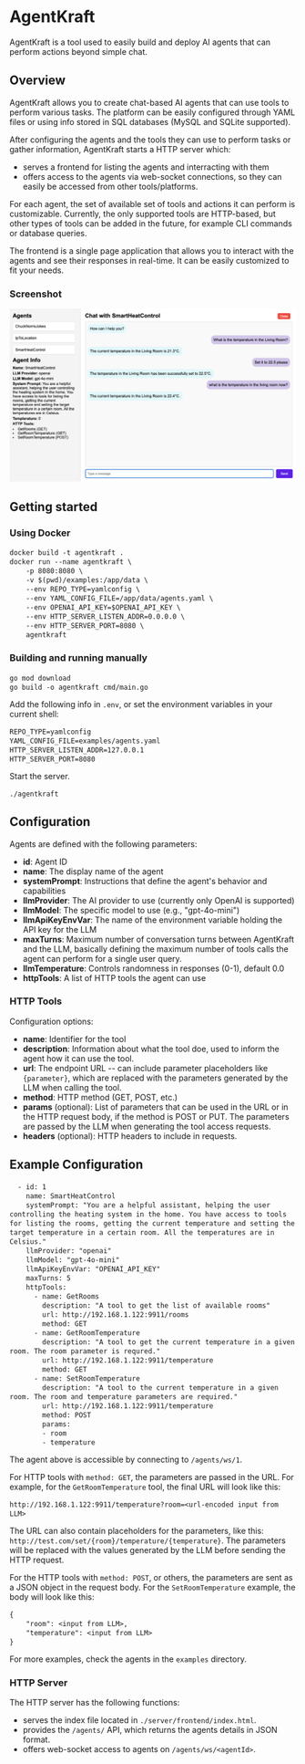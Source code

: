 # AgentKraft

AgentKraft is a tool used to easily build and deploy AI agents that can perform actions beyond simple chat.

## Overview

AgentKraft allows you to create chat-based AI agents that can use tools to perform various tasks.
The platform can be easily configured through YAML files or using info stored in SQL databases (MySQL and SQLite supported).

After configuring the agents and the tools they can use to perform tasks or gather information, AgentKraft starts a HTTP server which:

- serves a frontend for listing the agents and interracting with them
- offers access to the agents via web-socket connections, so they can easily be accessed from other tools/platforms.

For each agent, the set of available set of tools and actions it can perform is customizable.
Currently, the only supported tools are HTTP-based, but other types of tools can be added in the future, for example CLI commands or database queries.

The frontend is a single page application that allows you to interact with the agents and see their responses in real-time. It can be easily customized to fit your needs.

### Screenshot

![alt text](examples/image.png)

## Getting started

### Using Docker

```
docker build -t agentkraft .
docker run --name agentkraft \
    -p 8080:8080 \
    -v $(pwd)/examples:/app/data \
    --env REPO_TYPE=yamlconfig \
    --env YAML_CONFIG_FILE=/app/data/agents.yaml \
    --env OPENAI_API_KEY=$OPENAI_API_KEY \
    --env HTTP_SERVER_LISTEN_ADDR=0.0.0.0 \
    --env HTTP_SERVER_PORT=8080 \
    agentkraft
```

### Building and running manually

```
go mod download
go build -o agentkraft cmd/main.go
```

Add the following info in `.env`, or set the environment variables in your current shell:

```
REPO_TYPE=yamlconfig
YAML_CONFIG_FILE=examples/agents.yaml
HTTP_SERVER_LISTEN_ADDR=127.0.0.1
HTTP_SERVER_PORT=8080
```

Start the server.

```
./agentkraft
```

## Configuration

Agents are defined with the following parameters:

- **id**: Agent ID
- **name**: The display name of the agent
- **systemPrompt**: Instructions that define the agent's behavior and capabilities
- **llmProvider**: The AI provider to use (currently only OpenAI is supported)
- **llmModel**: The specific model to use (e.g., "gpt-4o-mini")
- **llmApiKeyEnvVar**: The name of the environment variable holding the API key for the LLM
- **maxTurns**: Maximum number of conversation turns between AgentKraft and the LLM, basically defining the maximum number of tools calls the agent can perform for a single user query.
- **llmTemperature**: Controls randomness in responses (0-1), default 0.0
- **httpTools**: A list of HTTP tools the agent can use

### HTTP Tools

Configuration options:
- **name**: Identifier for the tool
- **description**: Information about what the tool doe, used to inform the agent how it can use the tool.
- **url**: The endpoint URL -- can include parameter placeholders like `{parameter}`, which are replaced with the parameters generated by the LLM when calling the tool.
- **method**: HTTP method (GET, POST, etc.)
- **params** (optional): List of parameters that can be used in the URL or in the HTTP request body, if the method is POST or PUT. The parameters are passed by the LLM when generating the tool access requests.
- **headers** (optional): HTTP headers to include in requests.

## Example Configuration

```
  - id: 1
    name: SmartHeatControl
    systemPrompt: "You are a helpful assistant, helping the user controlling the heating system in the home. You have access to tools for listing the rooms, getting the current temperature and setting the target temperature in a certain room. All the temperatures are in Celsius."
    llmProvider: "openai"
    llmModel: "gpt-4o-mini"
    llmApiKeyEnvVar: "OPENAI_API_KEY"
    maxTurns: 5
    httpTools:
      - name: GetRooms
        description: "A tool to get the list of available rooms"
        url: http://192.168.1.122:9911/rooms
        method: GET
      - name: GetRoomTemperature
        description: "A tool to get the current temperature in a given room. The room parameter is requred."
        url: http://192.168.1.122:9911/temperature
        method: GET
      - name: SetRoomTemperature
        description: "A tool to the current temperature in a given room. The room and temperature parameters are required."
        url: http://192.168.1.122:9911/temperature
        method: POST
        params:
        - room
        - temperature
```

The agent above is accessible by connecting to `/agents/ws/1`.

For HTTP tools with `method: GET`, the parameters are passed in the URL. For example, for the `GetRoomTemperature` tool, the final URL will look like this:

```
http://192.168.1.122:9911/temperature?room=<url-encoded input from LLM>
```

The URL can also contain placeholders for the parameters, like this: `http://test.com/set/{room}/temperature/{temperature}`. The parameters will be replaced with the values generated by the LLM before sending the HTTP request.

For the HTTP tools with `method: POST`, or others, the parameters are sent as a JSON object in the request body. For the `SetRoomTemperature` example, the body will look like this:

```
{
    "room": <input from LLM>,
    "temperature": <input from LLM>
}
```

For more examples, check the agents in the `examples` directory.

### HTTP Server

The HTTP server has the following functions:
 - serves the index file located in `./server/frontend/index.html`.
 - provides the `/agents/` API, which returns the agents details in JSON format.
 - offers web-socket access to agents on `/agents/ws/<agentId>`.

